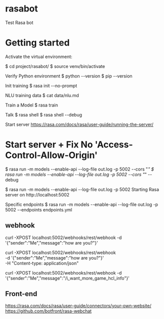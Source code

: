 # rasabot
Test Rasa bot

# Getting started
Activate the virtual environment:

$ cd project/rasabot/
$ source venv/bin/activate

Verify Python environment
$ python --version
$ pip --version

Init training
$ rasa init --no-prompt

NLU training data
$ cat data/nlu.md

Train a Model
$ rasa train

Talk
$ rasa shell
$ rasa shell --debug

Start server
https://rasa.com/docs/rasa/user-guide/running-the-server/

# Start server + Fix No 'Access-Control-Allow-Origin'
$ rasa run -m models --enable-api --log-file out.log -p 5002 --cors "*"
$ rasa run -m models --enable-api --log-file out.log -p 5002 --cors "*" --debug

$ rasa run -m models --enable-api --log-file out.log -p 5002
Starting Rasa server on http://localhost:5002

Specific endpoints
$ rasa run -m models --enable-api --log-file out.log -p 5002 --endpoints endpoints.yml





## webhook

curl -XPOST localhost:5002/webhooks/rest/webhook -d '{"sender":"Me","message":"how are you?"}'

curl -XPOST localhost:5002/webhooks/rest/webhook \
-d '{"sender":"Me","message":"how are you?"}' \
-H "Content-type: application/json"

curl -XPOST localhost:5002/webhooks/rest/webhook -d '{"sender":"Me","message":"/i_want_more_game_hcl_info"}'

## Front-end
https://rasa.com/docs/rasa/user-guide/connectors/your-own-website/
https://github.com/botfront/rasa-webchat
